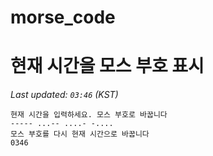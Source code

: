 # morse_code
# 현재 시간을 모스 부호 표시
<!-- MORSE_TIME_START -->
_Last updated: `03:46` (KST)_

```
현재 시간을 입력하세요. 모스 부호로 바꿉니다
----- ...-- ....- -....
모스 부호를 다시 현재 시간으로 바꿉니다
0346
```
<!-- MORSE_TIME_END -->
